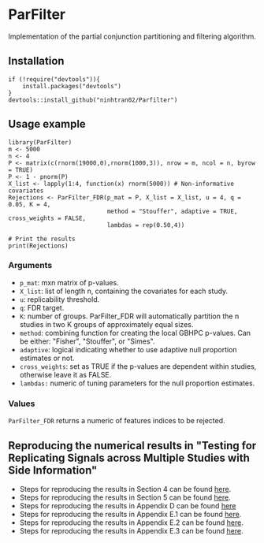 # ParFilter
 Implementation of the partial conjunction partitioning and filtering algorithm.

 ## Installation
```
if (!require("devtools")){
    install.packages("devtools")
}
devtools::install_github("ninhtran02/Parfilter")
```

 ## Usage example
 ```
library(ParFilter)
m <- 5000
n <- 4
P <- matrix(c(rnorm(19000,0),rnorm(1000,3)), nrow = m, ncol = n, byrow = TRUE)
P <- 1 - pnorm(P)
X_list <- lapply(1:4, function(x) rnorm(5000)) # Non-informative covariates
Rejections <- ParFilter_FDR(p_mat = P, X_list = X_list, u = 4, q = 0.05, K = 4,
                             method = "Stouffer", adaptive = TRUE, cross_weights = FALSE,
                             lambdas = rep(0.50,4))

# Print the results
print(Rejections)
```
### Arguments
- `p_mat`: mxn matrix of p-values.
- `X_list`: list of length n, containing the covariates for each study.
- `u`: replicability threshold.
- `q`: FDR target.
- `K`: number of groups. ParFilter_FDR will automatically partition the n studies in two K groups of approximately equal sizes.
- `method`: combining function for creating the local GBHPC p-values. Can be either: "Fisher", "Stouffer", or "Simes".
- `adaptive`:  logical indicating whether to use adaptive null proportion estimates or not.
- `cross_weights`: set as TRUE if the p-values are dependent within studies, otherwise leave it as FALSE.
- `lambdas:` numeric of tuning parameters for the null proportion estimates.

### Values
`ParFilter_FDR` returns a numeric of features indices to be rejected.

## Reproducing the numerical results in "Testing for Replicating Signals across Multiple Studies with Side Information"

- Steps for reproducing the results in Section 4 can be found [here](https://github.com/ninhtran02/ParFilter/blob/main/Section%204%20Simulations.md).
- Steps for reproducing the results in Section 5 can be found [here](https://github.com/ninhtran02/ParFilter/blob/main/Section%205%20Case%20Study.md).
- Steps for reproducing the results in Appendix D can be found [here](https://github.com/ninhtran02/ParFilter/blob/main/Appendix%20F.1%20Simulations.md)
- Steps for reproducing the results in Appendix E.1 can be found [here](https://github.com/ninhtran02/ParFilter/blob/main/Appendix%20F.1%20Simulations.md).
- Steps for reproducing the results in Appendix E.2 can be found [here](https://github.com/ninhtran02/ParFilter/blob/main/Appendix%20F.2%20Simulations.md).
- Steps for reproducing the results in Appendix E.3 can be found [here](https://github.com/ninhtran02/ParFilter/blob/main/Appendix%20F.3%20Simulations.md).
